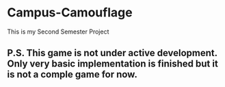 # Campus-Camouflage

This is my Second Semester Project


## P.S. This game is not under active development. Only very basic implementation is finished but it is not a comple game for now.

